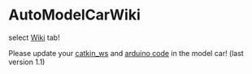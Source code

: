 # AutoModelCarWiki

select [Wiki](https://github.com/AutoModelCar/AutoModelCarWiki/wiki) tab! 

Please update your [catkin_ws](https://github.com/AutoModelCar/model_car/tree/master/catkin_ws) and [arduino code](https://github.com/AutoModelCar/auto_arduino_nano/tree/master/main) in the model car! (last version 1.1)
